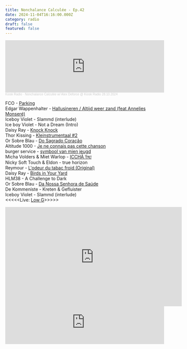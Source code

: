 ```yaml
---
title: Nonchalance Calculée - Ep.42
date: 2024-11-04T16:16:00.000Z
category: radio
draft: false
featured: false
---
```

<iframe width="100%" height="166" scrolling="no" frameborder="no" allow="autoplay" src="https://w.soundcloud.com/player/?url=https%3A//api.soundcloud.com/tracks/1944244607&color=%23101a27&auto_play=false&hide_related=false&show_comments=true&show_user=true&show_reposts=false&show_teaser=true"></iframe><div style="font-size: 10px; color: #cccccc;line-break: anywhere;word-break: normal;overflow: hidden;white-space: nowrap;text-overflow: ellipsis; font-family: Interstate,Lucida Grande,Lucida Sans Unicode,Lucida Sans,Garuda,Verdana,Tahoma,sans-serif;font-weight: 100;"><a href="https://soundcloud.com/kioskradio" title="Kiosk Radio" target="_blank" style="color: #cccccc; text-decoration: none;">Kiosk Radio</a> · <a href="https://soundcloud.com/kioskradio/nonchalance-calculee-595808589" title="Nonchalance Calculée w/ Alex Deforce @ Kiosk Radio 28.10.2024" target="_blank" style="color: #cccccc; text-decoration: none;">Nonchalance Calculée w/ Alex Deforce @ Kiosk Radio 28.10.2024</a></div>

FCO - [Parking](https://12thisle.bandcamp.com/album/vl-stay)\
Edgar Wappenhalter - [Hallusineren / Altijd weer zand (feat Annelies Monseré)](https://morctapes.bandcamp.com/album/ijsschots-veenlaag-mist)\
Iceboy Violet - Slammd (interlude)\
Ice boy Violet - Not a Dream (Intro)\
Daisy Ray - [Knock Knock](https://heatcrimes.bandcamp.com/album/buddies-4-life)\
Thor Kissing - [Kleinstrumentaal #2](https://petrolcandy.bandcamp.com/track/kleinstrumentaal-2)\
Or Sobre Blau - [Do Sagrado Coração](https://stroomtv.bandcamp.com/album/piri-piri-samplers-o-ter-o-dos-homens)\
Altitude 1000 - [Je ne connais pas cette chanson](https://cureghem-records.bandcamp.com/album/eratosth-ne)\
burger service - [symbool van mien jeugd](https://burgerservice.bandcamp.com/track/symbool-van-mien-jeugd)\
Micha Volders & Miet Warlop - [ICCHĀ ইচ্ছা](https://mutropia.bandcamp.com/album/icch)\
Nicky Soft Touch & Eldon - true horizon\
Reymour - [L'odeur du tabac froid (Original)](https://reymour.bandcamp.com/track/lodeur-du-tabac-froid)\
Daisy Ray - [Birds in Your Yard](https://heatcrimes.bandcamp.com/album/buddies-4-life)\
HLM38 - A Challenge to Dark\
Or Sobre Blau - [Da Nossa Senhora de Saúde](https://stroomtv.bandcamp.com/album/piri-piri-samplers-o-ter-o-dos-homens)\
De Kommeniste - Kreten & Gefluister\
Iceboy Violet - Slammd (interlude)\
<<<<<Live: [Low G](https://www.instagram.com/l.o.w.g/)>>>>>

<iframe width="560" height="315" src="https://www.youtube.com/embed/qMVVGzMCTW0?si=q_hLJmRa6x8wW8WO" title="YouTube video player" frameborder="0" allow="accelerometer; autoplay; clipboard-write; encrypted-media; gyroscope; picture-in-picture; web-share" referrerpolicy="strict-origin-when-cross-origin" allowfullscreen></iframe>

<iframe width="100%" height="120" src="https://player-widget.mixcloud.com/widget/iframe/?hide_cover=1&light=1&feed=%2FKioskRadio%2Fnonchalance-calcul%25C3%25A9e-w-alex-deforce-kiosk-radio-28102024%2F" frameborder="0" ></iframe>
